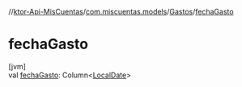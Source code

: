 //[ktor-Api-MisCuentas](../../../index.md)/[com.miscuentas.models](../index.md)/[Gastos](index.md)/[fechaGasto](fecha-gasto.md)

# fechaGasto

[jvm]\
val [fechaGasto](fecha-gasto.md): Column&lt;[LocalDate](https://docs.oracle.com/javase/8/docs/api/java/time/LocalDate.html)&gt;

